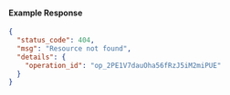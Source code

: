 
#### Example Response
```json
{
  "status_code": 404,
  "msg": "Resource not found",
  "details": {
    "operation_id": "op_2PE1V7dauOha56fRzJ5iM2miPUE"
  }
}